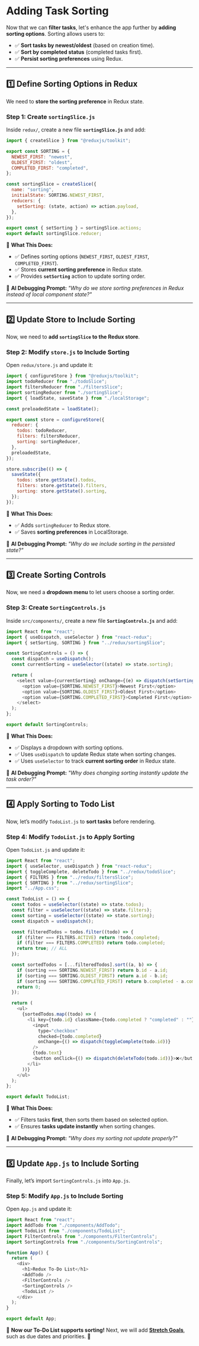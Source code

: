 # **Adding Task Sorting**

Now that we can **filter tasks**, let's enhance the app further by **adding sorting options**. Sorting allows users to:
- ✅ **Sort tasks by newest/oldest** (based on creation time).  
- ✅ **Sort by completed status** (completed tasks first).  
- ✅ **Persist sorting preferences** using Redux.  

---

## **1️⃣ Define Sorting Options in Redux**
We need to **store the sorting preference** in Redux state.

### **Step 1: Create `sortingSlice.js`**
Inside `redux/`, create a new file **`sortingSlice.js`** and add:

```js
import { createSlice } from "@reduxjs/toolkit";

export const SORTING = {
  NEWEST_FIRST: "newest",
  OLDEST_FIRST: "oldest",
  COMPLETED_FIRST: "completed",
};

const sortingSlice = createSlice({
  name: "sorting",
  initialState: SORTING.NEWEST_FIRST,
  reducers: {
    setSorting: (state, action) => action.payload,
  },
});

export const { setSorting } = sortingSlice.actions;
export default sortingSlice.reducer;
```

📌 **What This Does:**  
- ✅ Defines sorting options (`NEWEST_FIRST`, `OLDEST_FIRST`, `COMPLETED_FIRST`).  
- ✅ Stores **current sorting preference** in Redux state.  
- ✅ Provides **`setSorting`** action to update sorting order.  

📌 **AI Debugging Prompt:** *"Why do we store sorting preferences in Redux instead of local component state?"*

---

## **2️⃣ Update Store to Include Sorting**
Now, we need to **add `sortingSlice` to the Redux store**.

### **Step 2: Modify `store.js` to Include Sorting**
Open `redux/store.js` and update it:

```js
import { configureStore } from "@reduxjs/toolkit";
import todoReducer from "./todoSlice";
import filtersReducer from "./filtersSlice";
import sortingReducer from "./sortingSlice";
import { loadState, saveState } from "./localStorage";

const preloadedState = loadState();

export const store = configureStore({
  reducer: {
    todos: todoReducer,
    filters: filtersReducer,
    sorting: sortingReducer,
  },
  preloadedState,
});

store.subscribe(() => {
  saveState({
    todos: store.getState().todos,
    filters: store.getState().filters,
    sorting: store.getState().sorting,
  });
});
```

📌 **What This Does:**  
- ✅ Adds `sortingReducer` to Redux store.  
- ✅ Saves **sorting preferences** in LocalStorage.  

📌 **AI Debugging Prompt:** *"Why do we include sorting in the persisted state?"*

---

## **3️⃣ Create Sorting Controls**
Now, we need a **dropdown menu** to let users choose a sorting order.

### **Step 3: Create `SortingControls.js`**
Inside `src/components/`, create a new file **`SortingControls.js`** and add:

```js
import React from "react";
import { useDispatch, useSelector } from "react-redux";
import { setSorting, SORTING } from "../redux/sortingSlice";

const SortingControls = () => {
  const dispatch = useDispatch();
  const currentSorting = useSelector((state) => state.sorting);

  return (
    <select value={currentSorting} onChange={(e) => dispatch(setSorting(e.target.value))}>
      <option value={SORTING.NEWEST_FIRST}>Newest First</option>
      <option value={SORTING.OLDEST_FIRST}>Oldest First</option>
      <option value={SORTING.COMPLETED_FIRST}>Completed First</option>
    </select>
  );
};

export default SortingControls;
```

📌 **What This Does:**  
- ✅ Displays a dropdown with sorting options.  
- ✅ Uses `useDispatch` to update Redux state when sorting changes.  
- ✅ Uses `useSelector` to track **current sorting order** in Redux state.  

📌 **AI Debugging Prompt:** *"Why does changing sorting instantly update the task order?"*

---

## **4️⃣ Apply Sorting to Todo List**
Now, let’s modify `TodoList.js` to **sort tasks** before rendering.

### **Step 4: Modify `TodoList.js` to Apply Sorting**
Open `TodoList.js` and update it:

```js
import React from "react";
import { useSelector, useDispatch } from "react-redux";
import { toggleComplete, deleteTodo } from "../redux/todoSlice";
import { FILTERS } from "../redux/filtersSlice";
import { SORTING } from "../redux/sortingSlice";
import "../App.css";

const TodoList = () => {
  const todos = useSelector((state) => state.todos);
  const filter = useSelector((state) => state.filters);
  const sorting = useSelector((state) => state.sorting);
  const dispatch = useDispatch();

  const filteredTodos = todos.filter((todo) => {
    if (filter === FILTERS.ACTIVE) return !todo.completed;
    if (filter === FILTERS.COMPLETED) return todo.completed;
    return true; // ALL
  });

  const sortedTodos = [...filteredTodos].sort((a, b) => {
    if (sorting === SORTING.NEWEST_FIRST) return b.id - a.id;
    if (sorting === SORTING.OLDEST_FIRST) return a.id - b.id;
    if (sorting === SORTING.COMPLETED_FIRST) return b.completed - a.completed;
    return 0;
  });

  return (
    <ul>
      {sortedTodos.map((todo) => (
        <li key={todo.id} className={todo.completed ? "completed" : ""}>
          <input
            type="checkbox"
            checked={todo.completed}
            onChange={() => dispatch(toggleComplete(todo.id))}
          />
          {todo.text}
          <button onClick={() => dispatch(deleteTodo(todo.id))}>❌</button>
        </li>
      ))}
    </ul>
  );
};

export default TodoList;
```

📌 **What This Does:**  
- ✅ Filters tasks **first**, then sorts them based on selected option.  
- ✅ Ensures **tasks update instantly** when sorting changes.  

📌 **AI Debugging Prompt:** *"Why does my sorting not update properly?"*

---

## **5️⃣ Update `App.js` to Include Sorting**
Finally, let’s import `SortingControls.js` into `App.js`.

### **Step 5: Modify `App.js` to Include Sorting**
Open `App.js` and update it:

```js
import React from "react";
import AddTodo from "./components/AddTodo";
import TodoList from "./components/TodoList";
import FilterControls from "./components/FilterControls";
import SortingControls from "./components/SortingControls";

function App() {
  return (
    <div>
      <h1>Redux To-Do List</h1>
      <AddTodo />
      <FilterControls />
      <SortingControls />
      <TodoList />
    </div>
  );
}

export default App;
```

🚀 **Now our To-Do List supports sorting!** Next, we will add **[Stretch Goals](8-stretch-goals.md)**, such as due dates and priorities. 🚀
